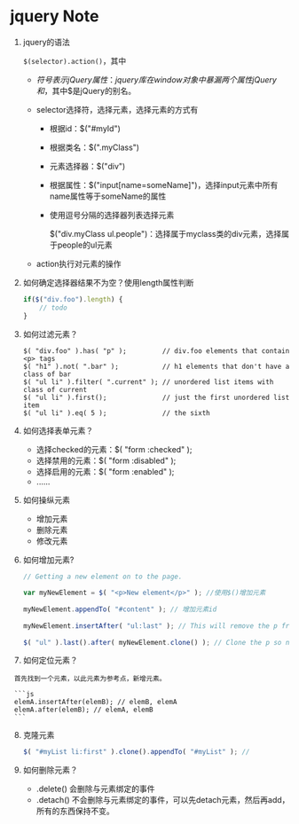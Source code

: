 # jquery Note

1.   jquery的语法

     `$(selector).action()`，其中

     -   $符号表示jQuery属性：jquery库在window对象中暴漏两个属性jQuery和$，其中$是jQuery的别名。

     -   selector选择符，选择元素，选择元素的方式有

         -   根据id：$("#myId")

         -   根据类名：$(".myClass")

         -   元素选择器：$("div")

         -   根据属性：$("input[name=someName]")，选择input元素中所有name属性等于someName的属性

         -   使用逗号分隔的选择器列表选择元素

             $("div.myClass ul.people")：选择属于myclass类的div元素，选择属于people的ul元素

     -   action执行对元素的操作

2.   如何确定选择器结果不为空？使用length属性判断

     ```js
     if($("div.foo").length) {
         // todo
     }
     ```

3.   如何过滤元素？

     ```
     $( "div.foo" ).has( "p" );         // div.foo elements that contain <p> tags
     $( "h1" ).not( ".bar" );           // h1 elements that don't have a class of bar
     $( "ul li" ).filter( ".current" ); // unordered list items with class of current
     $( "ul li" ).first();              // just the first unordered list item
     $( "ul li" ).eq( 5 );              // the sixth
     ```

4.   如何选择表单元素？

     -   选择checked的元素：$( "form :checked" );
     -   选择禁用的元素：$( "form :disabled" );
     -   选择启用的元素：$( "form :enabled" );
     -   ......

5.   如何操纵元素

     -   增加元素
     -   删除元素
     -   修改元素

6.   如何增加元素?

     ```js
     // Getting a new element on to the page.
      
     var myNewElement = $( "<p>New element</p>" ); //使用$()增加元素
      
     myNewElement.appendTo( "#content" ); // 增加元素id
      
     myNewElement.insertAfter( "ul:last" ); // This will remove the p from #content!
      
     $( "ul" ).last().after( myNewElement.clone() ); // Clone the p so now we have two.
     
     ```

7.    如何定位元素？

     首先找到一个元素，以此元素为参考点，新增元素。

     ```js
     elemA.insertAfter(elemB); // elemB, elemA
     elemA.after(elemB); // elemA, elemB
     ```

8.   克隆元素

     ```js
     $( "#myList li:first" ).clone().appendTo( "#myList" ); // 
     ```

9.   如何删除元素？
     -   .delete() 会删除与元素绑定的事件
     -   .detach() 不会删除与元素绑定的事件，可以先detach元素，然后再add，所有的东西保持不变。

​     